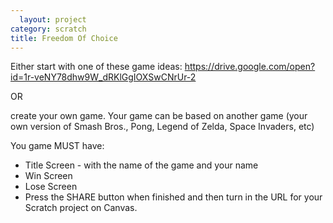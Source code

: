 ```yaml
---
  layout: project
category: scratch
title: Freedom Of Choice
---
```


Either start with one of these game ideas: https://drive.google.com/open?id=1r-veNY78dhw9W_dRKlGgIOXSwCNrUr-2

OR

create your own game. Your game can be based on another game (your own version of Smash Bros., Pong, Legend of Zelda, Space Invaders, etc)

You game MUST have:

- Title Screen - with the name of the game and your name
- Win Screen
- Lose Screen
- Press the SHARE button when finished and then turn in the URL for your Scratch project on Canvas.
